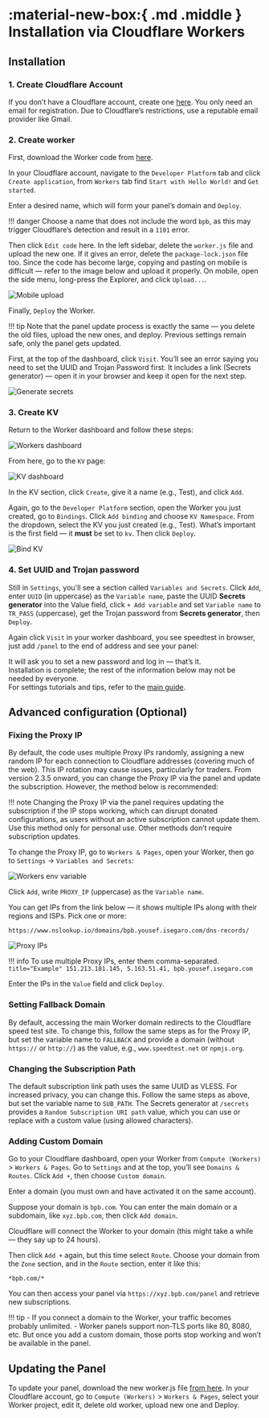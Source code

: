# :material-new-box:{ .md .middle } Installation via Cloudflare Workers

## Installation

### 1. Create Cloudflare Account

If you don’t have a Cloudflare account, create one [here](https://dash.cloudflare.com/sign-up). You only need an email for registration. Due to Cloudflare’s restrictions, use a reputable email provider like Gmail.

### 2. Create worker

First, download the Worker code from [here](https://github.com/bia-pain-bache/BPB-Worker-Panel/releases/latest/download/worker.js).

In your Cloudflare account, navigate to the `Developer Platform` tab and click `Create application`, from `Workers` tab find `Start with Hello World!` and `Get started`.

Enter a desired name, which will form your panel’s domain and `Deploy`.

!!! danger
    Choose a name that does not include the word `bpb`, as this may trigger Cloudflare’s detection and result in a `1101` error.

Then click `Edit code` here. In the left sidebar, delete the `worker.js` file and upload the new one. If it gives an error, delete the `package-lock.json` file too. Since the code has become large, copying and pasting on mobile is difficult — refer to the image below and upload it properly. On mobile, open the side menu, long-press the Explorer, and click `Upload...`.

![Mobile upload](../images/worker-mobile-upload.jpg)

Finally, `Deploy` the Worker.

!!! tip
    Note that the panel update process is exactly the same — you delete the old files, upload the new ones, and deploy. Previous settings remain safe, only the panel gets updated.

First, at the top of the dashboard, click `Visit`. You’ll see an error saying you need to set the UUID and Trojan Password first. It includes a link (Secrets generator) — open it in your browser and keep it open for the next step.

![Generate secrets](../images/generate-secrets.jpg)

### 3. Create KV

Return to the Worker dashboard and follow these steps:

![Workers dashboard](../images/nav-worker-dash.jpg)

From here, go to the `KV` page:

![KV dashboard](../images/nav-dash-kv.jpg)

In the KV section, click `Create`, give it a name (e.g., Test), and click `Add`.

Again, go to the `Developer Platform` section, open the Worker you just created, go to `Bindings`. Click `Add binding` and choose `KV Namespace`. From the dropdown, select the KV you just created (e.g., Test). What’s important is the first field — it **must** be set to `kv`. Then click `Deploy`.

![Bind KV](../images/bind-kv.jpg)

### 4. Set UUID and Trojan password

Still in `Settings`, you'll see a section called `Variables and Secrets`. Click `Add`, enter `UUID` (in uppercase) as the `Variable name`, paste the UUID **Secrets generator** into the Value field, click `+ Add variable` and set `Variable name` to `TR_PASS` (uppercase), get the Trojan password from **Secrets generator**, then `Deploy`.

Again click `Visit` in your worker dashboard, you see speedtest in browser, just add `/panel` to the end of address and see your panel:

It will ask you to set a new password and log in — that’s it.  
Installation is complete; the rest of the information below may not be needed by everyone.  
For settings tutorials and tips, refer to the [main guide](../configuration/index.md).

## Advanced configuration (Optional)

### Fixing the Proxy IP

By default, the code uses multiple Proxy IPs randomly, assigning a new random IP for each connection to Cloudflare addresses (covering much of the web). This IP rotation may cause issues, particularly for traders. From version 2.3.5 onward, you can change the Proxy IP via the panel and update the subscription. However, the method below is recommended:

!!! note
    Changing the Proxy IP via the panel requires updating the subscription if the IP stops working, which can disrupt donated configurations, as users without an active subscription cannot update them. Use this method only for personal use. Other methods don’t require subscription updates.

To change the Proxy IP, go to `Workers & Pages`, open your Worker, then go to `Settings` → `Variables and Secrets`:

![Workers env variable](../images/workers-variables.jpg)

Click `Add`, write `PROXY_IP` (uppercase) as the `Variable name`.

You can get IPs from the link below — it shows multiple IPs along with their regions and ISPs. Pick one or more:

```text
https://www.nslookup.io/domains/bpb.yousef.isegaro.com/dns-records/
```

![Proxy IPs](../images/proxy-ips.jpg)

!!! info
    To use multiple Proxy IPs, enter them comma-separated.
    ```title="Example"
    151.213.181.145, 5.163.51.41, bpb.yousef.isegaro.com
    ```

Enter the IPs in the `Value` field and click `Deploy`.

### Setting Fallback Domain

By default, accessing the main Worker domain redirects to the Cloudflare speed test site. To change this, follow the same steps as for the Proxy IP, but set the variable name to `FALLBACK` and provide a domain (without `https://` or `http://`) as the value, e.g., `www.speedtest.net` or `npmjs.org`.  

### Changing the Subscription Path

The default subscription link path uses the same UUID as VLESS. For increased privacy, you can change this. Follow the same steps as above, but set the variable name to `SUB_PATH`. The Secrets generator at `/secrets` provides a `Random Subscription URI path` value, which you can use or replace with a custom value (using allowed characters).

### Adding Custom Domain

Go to your Cloudflare dashboard, open your Worker from `Compute (Workers)` > `Workers & Pages`. Go to `Settings` and at the top, you’ll see `Domains & Routes`. Click `Add +`, then choose `Custom domain`.

Enter a domain (you must own and have activated it on the same account).
  
Suppose your domain is `bpb.com`. You can enter the main domain or a subdomain, like `xyz.bpb.com`, then click `Add domain`.

Cloudflare will connect the Worker to your domain (this might take a while — they say up to 24 hours).

Then click `Add +` again, but this time select `Route`. Choose your domain from the `Zone` section, and in the `Route` section, enter it like this:

```title="Route"
*bpb.com/*
```

You can then access your panel via `https://xyz.bpb.com/panel` and retrieve new subscriptions.

!!! tip
    - If you connect a domain to the Worker, your traffic becomes probably unlimited.
    - Worker panels support non-TLS ports like 80, 8080, etc. But once you add a custom domain, those ports stop working and won’t be available in the panel.

## Updating the Panel

To update your panel, download the new worker.js file [from here](https://github.com/bia-pain-bache/BPB-Worker-Panel/releases/latest/download/worker.js). In your Cloudflare account, go to `Compute (Workers)` > `Workers & Pages`, select your Worker project, edit it, delete old worker, upload new one and Deploy.
